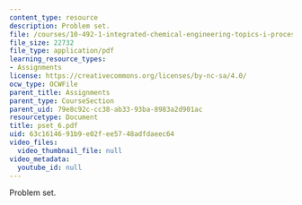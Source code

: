 ```yaml
---
content_type: resource
description: Problem set.
file: /courses/10-492-1-integrated-chemical-engineering-topics-i-process-control-by-design-fall-2004/63c1614691b9e02fee5748adfdaeec64_pset_6.pdf
file_size: 22732
file_type: application/pdf
learning_resource_types:
- Assignments
license: https://creativecommons.org/licenses/by-nc-sa/4.0/
ocw_type: OCWFile
parent_title: Assignments
parent_type: CourseSection
parent_uid: 79e8c92c-cc38-ab33-93ba-8983a2d901ac
resourcetype: Document
title: pset_6.pdf
uid: 63c16146-91b9-e02f-ee57-48adfdaeec64
video_files:
  video_thumbnail_file: null
video_metadata:
  youtube_id: null
---
```

Problem set.